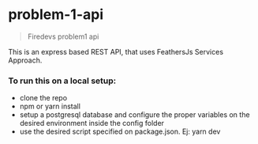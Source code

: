 # problem-1-api

> Firedevs problem1 api

This is an express based REST API, that uses FeathersJs Services Approach.

### To run this on a local setup:
- clone the repo
- npm or yarn install
- setup a postgresql database and configure the proper variables on the desired environment inside the config folder
- use the desired script specified on package.json. Ej: yarn dev
